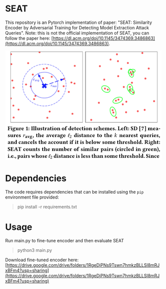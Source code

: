 
# SEAT

This repository is an Pytorch implementation of paper: "SEAT: Similarity Encoder by Adversarial Training for Detecting Model Extraction Attack Queries".
Note: this is not the official implementation of SEAT, you can follow the paper here: [https://dl.acm.org/doi/10.1145/3474369.3486863](https://dl.acm.org/doi/10.1145/3474369.3486863).


![Illustration of detection schemes of SEAT.](https://raw.githubusercontent.com/grasses/SEAT/master/exp/figure1.png)


# Dependencies

The code requires dependencies that can be installed using the `pip` environment file provided:
> pip install -r requirements.txt


# Usage

Run main.py to fine-tune encoder and then evaluate SEAT
> python3 main.py


Download fine-tuned encoder here: [https://drive.google.com/drive/folders/1RgeDjPNs9Tswn7hmkzBLLSl8mRJxBFm4?usp=sharing](https://drive.google.com/drive/folders/1RgeDjPNs9Tswn7hmkzBLLSl8mRJxBFm4?usp=sharing)